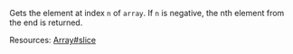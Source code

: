Gets the element at index <code>n</code> of <code>array</code>. If <code>n</code> is negative, the nth element from the end is returned.

Resources: [Array#slice](https://developer.mozilla.org/docs/Web/JavaScript/Reference/Global_Objects/Array/slice)
